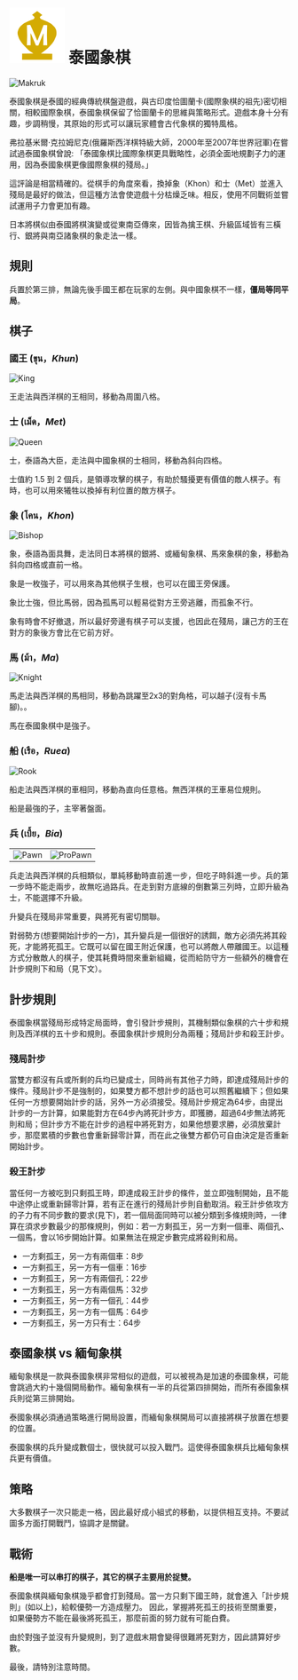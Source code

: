 # ![Makruk](https://github.com/gbtami/pychess-variants/blob/master/static/icons/makruk.svg) 泰國象棋
![Makruk](https://github.com/gbtami/pychess-variants/blob/master/static/images/MakrukGuide/Makruk.png?raw=true)

泰國象棋是泰國的經典傳統棋盤遊戲，與古印度恰圖蘭卡(國際象棋的祖先)密切相關，相較國際象棋，泰國象棋保留了恰圖蘭卡的思維與策略形式。遊戲本身十分有趣，步調稍慢，其原始的形式可以讓玩家體會古代象棋的獨特風格。

弗拉基米爾·克拉姆尼克(俄羅斯西洋棋特級大師，2000年至2007年世界冠軍)在嘗試過泰國象棋曾說:
「泰國象棋比國際象棋更具戰略性，必須全面地規劃子力的運用，因為泰國象棋更像國際象棋的殘局。」

這評論是相當精確的。從棋手的角度來看，換掉象（Khon）和士（Met）並進入殘局是最好的做法，但這種方法會使遊戲十分枯燥乏味。相反，使用不同戰術並嘗試運用子力會更加有趣。

日本將棋似由泰國將棋演變或從東南亞傳來，因皆為擒王棋、升級區域皆有三橫行、銀將與南亞諸象棋的象走法一樣。

## 規則

兵置於第三排，無論先後手國王都在玩家的左側。與中國象棋不一樣，**僵局等同平局**。

## 棋子

### 國王 (ขุน，*Khun*)

![King](https://github.com/gbtami/pychess-variants/blob/master/static/images/MakrukGuide/King.png?raw=true) 

王走法與西洋棋的王相同，移動為周圍八格。

### 士 (เม็ด，*Met*)

![Queen](https://github.com/gbtami/pychess-variants/blob/master/static/images/MakrukGuide/Queen.png?raw=true)

士，泰語為大臣，走法與中國象棋的士相同，移動為斜向四格。

士值約 1.5 到 2 個兵，是領導攻擊的棋子，有助於騷擾更有價值的敵人棋子。有時，也可以用來犧牲以換掉有利位置的敵方棋子。

### 象 (โคน，*Khon*)

![Bishop](https://github.com/gbtami/pychess-variants/blob/master/static/images/MakrukGuide/Bishop.png?raw=true)

象，泰語為面具舞，走法同日本將棋的銀將、或緬甸象棋、馬來象棋的象，移動為斜向四格或直前一格。

象是一枚強子，可以用來為其他棋子生根，也可以在國王旁保護。
 
象比士強，但比馬弱，因為孤馬可以輕易從對方王旁逃離，而孤象不行。
 
象有時會不好撤退，所以最好旁邊有棋子可以支援，也因此在殘局，讓己方的王在對方的象後方會比在它前方好。

### 馬 (ม้า，*Ma*)

 ![Knight](https://github.com/gbtami/pychess-variants/blob/master/static/images/MakrukGuide/Knight.png?raw=true)

馬走法與西洋棋的馬相同，移動為跳躍至2x3的對角格，可以越子(沒有卡馬腳)。。

馬在泰國象棋中是強子。

### 船 (เรือ，*Ruea*)

![Rook](https://github.com/gbtami/pychess-variants/blob/master/static/images/MakrukGuide/Rook.png?raw=true)

船走法與西洋棋的車相同，移動為直向任意格。無西洋棋的王車易位規則。

船是最強的子，主宰著盤面。

### 兵 (เบี้ย，*Bia*)

|   |   |
--- | ---
![Pawn](https://github.com/gbtami/pychess-variants/blob/master/static/images/MakrukGuide/Pawn.png?raw=true) | ![ProPawn](https://github.com/gbtami/pychess-variants/blob/master/static/images/MakrukGuide/ProPawn.png?raw=true)

兵走法與西洋棋的兵相類似，單純移動時直前進一步，但吃子時斜進一步。兵的第一步時不能走兩步，故無吃過路兵。在走到對方底線的倒數第三列時，立即升級為士，不能選擇不升級。

升變兵在殘局非常重要，與將死有密切關聯。
 
對弱勢方(想要開始計步的一方)，其升變兵是一個很好的誘餌，敵方必須先將其殺死，才能將死孤王。它既可以留在國王附近保護，也可以將敵人帶離國王。以這種方式分散敵人的棋子，使其耗費時間來重新組織，從而給防守方一些額外的機會在計步規則下和局（見下文）。

## 計步規則

泰國象棋當殘局形成特定局面時，會引發計步規則，其機制類似象棋的六十步和規則及西洋棋的五十步和規則。泰國象棋計步規則分為兩種；殘局計步和殺王計步。


### 殘局計步

當雙方都沒有兵或所剩的兵均已變成士，同時尚有其他子力時，即達成殘局計步的條件。殘局計步不是強制的，如果雙方都不想計步的話也可以照舊繼續下；但如果任何一方想要開始計步的話，另外一方必須接受。殘局計步規定為64步，由提出計步的一方計算，如果能對方在64步內將死計步方，即獲勝，超過64步無法將死則和局；但計步方不能在計步的過程中將死對方，如果他想要求勝，必須放棄計步，那麼累積的步數也會重新歸零計算，而在此之後雙方都仍可自由決定是否重新開始計步。

### 殺王計步

當任何一方被吃到只剩孤王時，即達成殺王計步的條件，並立即強制開始，且不能中途停止或重新歸零計算，若有正在進行的殘局計步則自動取消。殺王計步依攻方的子力有不同步數的要求(見下)，若一個局面同時可以被分類到多條規則時，一律算在須求步數最少的那條規則，例如：若一方剩孤王，另一方剩一個車、兩個孔、一個馬，會以16步開始計算。如果無法在規定步數完成將殺則和局。
* 一方剩孤王，另一方有兩個車：8步
* 一方剩孤王，另一方有一個車：16步
* 一方剩孤王，另一方有兩個孔：22步
* 一方剩孤王，另一方有兩個馬：32步
* 一方剩孤王，另一方有一個孔：44步
* 一方剩孤王，另一方有一個馬：64步
* 一方剩孤王，另一方只有士：64步

## 泰國象棋 vs 緬甸象棋

緬甸象棋是一款與泰國象棋非常相似的遊戲，可以被視為是加速的泰國象棋，可能會跳過大約十幾個開局動作。緬甸象棋有一半的兵從第四排開始，而所有泰國象棋兵則從第三排開始。
 
泰國象棋必須通過策略進行開局設置，而緬甸象棋開局可以直接將棋子放置在想要的位置。
 
泰國象棋的兵升變成數個士，很快就可以投入戰鬥。這使得泰國象棋兵比緬甸象棋兵更有價值。

## 策略

大多數棋子一次只能走一格，因此最好成小組式的移動，以提供相互支持。不要試圖多方面打開戰鬥，協調才是關鍵。

## 戰術
 
**船是唯一可以串打的棋子，其它的棋子主要用於捉雙。**

泰國象棋與緬甸象棋幾乎都會打到殘局。當一方只剩下國王時，就會進入「計步規則」(如以上)，給較優勢一方造成壓力。
因此，掌握將死孤王的技術至關重要，如果優勢方不能在最後將死孤王，那麼前面的努力就有可能白費。

由於對強子並沒有升變規則，到了遊戲末期會變得很難將死對方，因此請算好步數。
 
最後，請特別注意時間。
 
